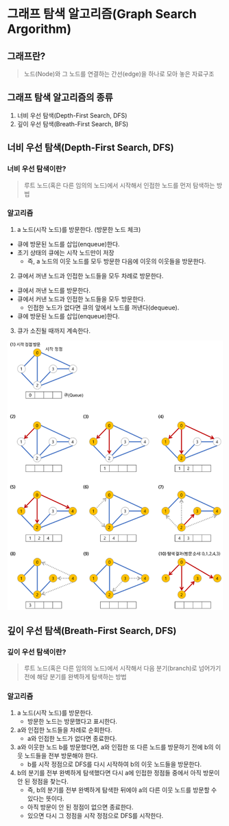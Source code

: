 # 그래프 탐색 알고리즘(Graph Search Argorithm)

## 그래프란?
> 노드(Node)와 그 노드를 연결하는 간선(edge)을 하나로 모아 놓은 자료구조

## 그래프 탐색 알고리즘의 종류
1. 너비 우선 탐색(Depth-First Search, DFS)
2. 깊이 우선 탐색(Breath-First Search, BFS)

## 너비 우선 탐색(Depth-First Search, DFS)
### 너비 우선 탐색이란?

> 루트 노드(혹은 다른 임의의 노드)에서 시작해서 인접한 노드를 먼저 탐색하는 방법

### 알고리즘
1. a 노드(시작 노드)를 방문한다. (방문한 노드 체크)
 * 큐에 방문된 노드를 삽입(enqueue)한다.
 * 초기 상태의 큐에는 시작 노드만이 저장
    * 즉, a 노드의 이웃 노드를 모두 방문한 다음에 이웃의 이웃들을 방문한다.
2. 큐에서 꺼낸 노드과 인접한 노드들을 모두 차례로 방문한다.
  * 큐에서 꺼낸 노드를 방문한다.
  * 큐에서 커낸 노드과 인접한 노드들을 모두 방문한다.
    * 인접한 노드가 없다면 큐의 앞에서 노드를 꺼낸다(dequeue).
  * 큐에 방문된 노드를 삽입(enqueue)한다.
3. 큐가 소진될 때까지 계속한다.

![너비 우선 탐색](/image_file/bfs-example.png)

## 깊이 우선 탐색(Breath-First Search, DFS)
### 깊이 우선 탐색이란?

> 루트 노드(혹은 다른 임의의 노드)에서 시작해서 다음 분기(branch)로 넘어가기 전에 해당 분기를 완벽하게 탐색하는 방법

### 알고리즘
1. a 노드(시작 노드)를 방문한다.
   * 방문한 노드는 방문했다고 표시한다.
2. a와 인접한 노드들을 차례로 순회한다.
   * a와 인접한 노드가 없다면 종료한다.
3. a와 이웃한 노드 b를 방문했다면, a와 인접한 또 다른 노드를 방문하기 전에 b의 이웃 노드들을 전부 방문해야 한다.
   * b를 시작 정점으로 DFS를 다시 시작하여 b의 이웃 노드들을 방문한다.
4. b의 분기를 전부 완벽하게 탐색했다면 다시 a에 인접한 정점들 중에서 아직 방문이 안 된 정점을 찾는다.
   * 즉, b의 분기를 전부 완벽하게 탐색한 뒤에야 a의 다른 이웃 노드를 방문할 수 있다는 뜻이다.
   * 아직 방문이 안 된 정점이 없으면 종료한다.
   * 있으면 다시 그 정점을 시작 정점으로 DFS를 시작한다.

